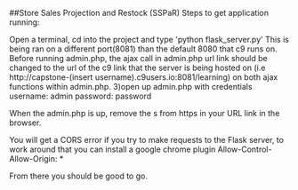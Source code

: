 ##Store Sales Projection and Restock (SSPaR)
Steps to get application running:

Open a terminal, cd into the project and type 'python flask_server.py'
This is being ran on a different port(8081) than the default 8080 that c9 runs on.
Before running admin.php, the ajax call in admin.php url link should be changed to the url of the c9 link that the server is being hosted on (i.e http://capstone-(insert username).c9users.io:8081/learning) on both ajax functions within admin.php.
3)open up admin.php with credentials username: admin password: password

When the admin.php is up, remove the s from https in your URL link in the browser.

You will get a CORS error if you try to make requests to the Flask server, to work around that you can install a google chrome plugin Allow-Control-Allow-Origin: *

From there you should be good to go.